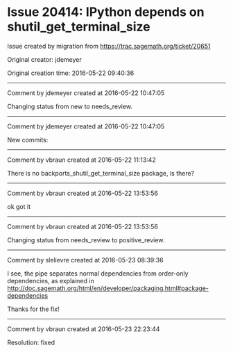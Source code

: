 # Issue 20414: IPython depends on shutil_get_terminal_size

Issue created by migration from https://trac.sagemath.org/ticket/20651

Original creator: jdemeyer

Original creation time: 2016-05-22 09:40:36




---

Comment by jdemeyer created at 2016-05-22 10:47:05

Changing status from new to needs_review.


---

Comment by jdemeyer created at 2016-05-22 10:47:05

New commits:


---

Comment by vbraun created at 2016-05-22 11:13:42

There is no backports_shutil_get_terminal_size package, is there?


---

Comment by vbraun created at 2016-05-22 13:53:56

ok got it


---

Comment by vbraun created at 2016-05-22 13:53:56

Changing status from needs_review to positive_review.


---

Comment by slelievre created at 2016-05-23 08:39:36

I see, the pipe separates normal dependencies from order-only dependencies, as explained in
http://doc.sagemath.org/html/en/developer/packaging.html#package-dependencies

Thanks for the fix!


---

Comment by vbraun created at 2016-05-23 22:23:44

Resolution: fixed
